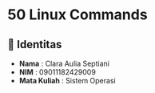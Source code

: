 # 50 Linux Commands


## 👤 Identitas
- **Nama**  : Clara Aulia Septiani 
- **NIM**   : 09011182429009 
- **Mata Kuliah** : Sistem Operasi  
